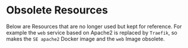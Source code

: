 # Obsolete Resources

Below are Resources that are no longer used but kept for reference.
For example the `web` service based on Apache2 is replaced by `Traefik`, so makes
the `SE apache2` Docker image and the `web` Image obsolete.

